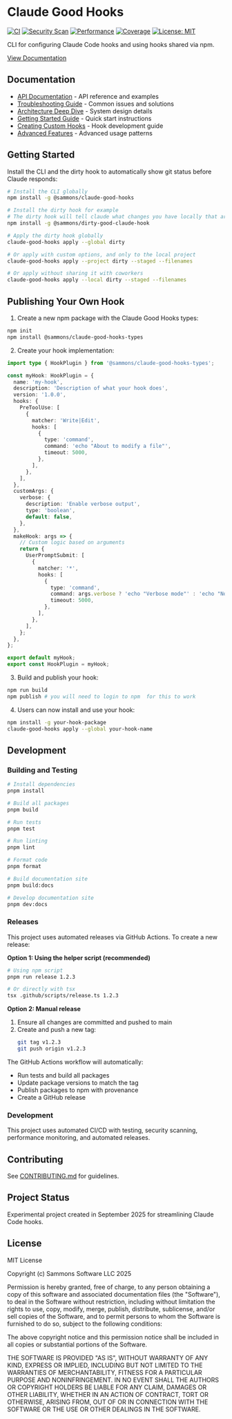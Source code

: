 # Claude Good Hooks

[![CI](https://github.com/sammons/claude-good-hooks/actions/workflows/ci.yml/badge.svg)](https://github.com/sammons/claude-good-hooks/actions/workflows/ci.yml)
[![Security Scan](https://github.com/sammons/claude-good-hooks/actions/workflows/security.yml/badge.svg)](https://github.com/sammons/claude-good-hooks/actions/workflows/security.yml)
[![Performance](https://github.com/sammons/claude-good-hooks/actions/workflows/performance.yml/badge.svg)](https://github.com/sammons/claude-good-hooks/actions/workflows/performance.yml)
[![Coverage](https://codecov.io/gh/sammons/claude-good-hooks/branch/main/graph/badge.svg)](https://codecov.io/gh/sammons/claude-good-hooks)
[![License: MIT](https://img.shields.io/badge/License-MIT-yellow.svg)](https://opensource.org/licenses/MIT)

CLI for configuring Claude Code hooks and using hooks shared via npm.

[View Documentation](https://sammons.github.io/claude-good-hooks/)

## Documentation

- [API Documentation](./docs/api/README.md) - API reference and examples
- [Troubleshooting Guide](./docs/troubleshooting.md) - Common issues and solutions
- [Architecture Deep Dive](./docs/architecture-deep-dive.md) - System design details
- [Getting Started Guide](./docs/tutorials/getting-started-script.md) - Quick start instructions
- [Creating Custom Hooks](./docs/tutorials/creating-custom-hooks-script.md) - Hook development guide
- [Advanced Features](./docs/tutorials/advanced-features-script.md) - Advanced usage patterns

## Getting Started

Install the CLI and the dirty hook to automatically show git status before Claude responds:

```bash
# Install the CLI globally
npm install -g @sammons/claude-good-hooks

# Install the dirty hook for example
# The dirty hook will tell claude what changes you have locally that aren't committed
npm install -g @sammons/dirty-good-claude-hook

# Apply the dirty hook globally
claude-good-hooks apply --global dirty

# Or apply with custom options, and only to the local project
claude-good-hooks apply --project dirty --staged --filenames

# Or apply without sharing it with coworkers
claude-good-hooks apply --local dirty --staged --filenames
```

## Publishing Your Own Hook

1. Create a new npm package with the Claude Good Hooks types:

```bash
npm init
npm install @sammons/claude-good-hooks-types
```

2. Create your hook implementation:

```typescript
import type { HookPlugin } from '@sammons/claude-good-hooks-types';

const myHook: HookPlugin = {
  name: 'my-hook',
  description: 'Description of what your hook does',
  version: '1.0.0',
  hooks: {
    PreToolUse: [
      {
        matcher: 'Write|Edit',
        hooks: [
          {
            type: 'command',
            command: 'echo "About to modify a file"',
            timeout: 5000,
          },
        ],
      },
    ],
  },
  customArgs: {
    verbose: {
      description: 'Enable verbose output',
      type: 'boolean',
      default: false,
    },
  },
  makeHook: args => {
    // Custom logic based on arguments
    return {
      UserPromptSubmit: [
        {
          matcher: '*',
          hooks: [
            {
              type: 'command',
              command: args.verbose ? 'echo "Verbose mode"' : 'echo "Normal mode"',
              timeout: 5000,
            },
          ],
        },
      ],
    };
  },
};

export default myHook;
export const HookPlugin = myHook;
```

3. Build and publish your hook:

```bash
npm run build
npm publish # you will need to login to npm  for this to work
```

4. Users can now install and use your hook:

```bash
npm install -g your-hook-package
claude-good-hooks apply --global your-hook-name
```

## Development

### Building and Testing

```bash
# Install dependencies
pnpm install

# Build all packages
pnpm build

# Run tests
pnpm test

# Run linting
pnpm lint

# Format code
pnpm format

# Build documentation site
pnpm build:docs

# Develop documentation site
pnpm dev:docs
```

### Releases

This project uses automated releases via GitHub Actions. To create a new release:

**Option 1: Using the helper script (recommended)**
```bash
# Using npm script
pnpm run release 1.2.3

# Or directly with tsx
tsx .github/scripts/release.ts 1.2.3
```

**Option 2: Manual release**
1. Ensure all changes are committed and pushed to main
2. Create and push a new tag:
   ```bash
   git tag v1.2.3
   git push origin v1.2.3
   ```

The GitHub Actions workflow will automatically:
- Run tests and build all packages
- Update package versions to match the tag
- Publish packages to npm with provenance
- Create a GitHub release

### Development

This project uses automated CI/CD with testing, security scanning, performance monitoring, and automated releases.

## Contributing

See [CONTRIBUTING.md](./CONTRIBUTING.md) for guidelines.

## Project Status

Experimental project created in September 2025 for streamlining Claude Code hooks.

## License

MIT License

Copyright (c) Sammons Software LLC 2025

Permission is hereby granted, free of charge, to any person obtaining a copy
of this software and associated documentation files (the "Software"), to deal
in the Software without restriction, including without limitation the rights
to use, copy, modify, merge, publish, distribute, sublicense, and/or sell
copies of the Software, and to permit persons to whom the Software is
furnished to do so, subject to the following conditions:

The above copyright notice and this permission notice shall be included in all
copies or substantial portions of the Software.

THE SOFTWARE IS PROVIDED "AS IS", WITHOUT WARRANTY OF ANY KIND, EXPRESS OR
IMPLIED, INCLUDING BUT NOT LIMITED TO THE WARRANTIES OF MERCHANTABILITY,
FITNESS FOR A PARTICULAR PURPOSE AND NONINFRINGEMENT. IN NO EVENT SHALL THE
AUTHORS OR COPYRIGHT HOLDERS BE LIABLE FOR ANY CLAIM, DAMAGES OR OTHER
LIABILITY, WHETHER IN AN ACTION OF CONTRACT, TORT OR OTHERWISE, ARISING FROM,
OUT OF OR IN CONNECTION WITH THE SOFTWARE OR THE USE OR OTHER DEALINGS IN THE
SOFTWARE.
